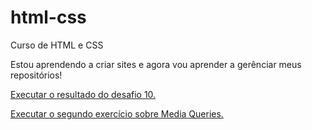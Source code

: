 # html-css
 Curso de HTML e CSS

 Estou aprendendo a criar sites e agora vou aprender a gerênciar meus repositórios!

 <a href="https://ImVictor-S2.github.io/html-css/desafios/d010/androidsite.html">Executar o resultado do desafio 10.</a>

 <a href="https://github.com/ImVictor-S2/html-css/exercicios/ex026/mq002/index.html">Executar o segundo exercício sobre Media Queries.</a>